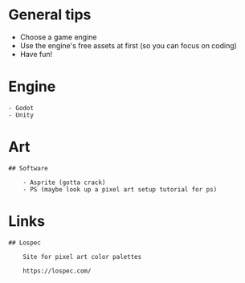 # General tips

- Choose a game engine
- Use the engine's free assets at first (so you can focus on coding)
- Have fun!

# Engine

	- Godot
	- Unity

# Art

	## Software

		- Asprite (gotta crack)
		- PS (maybe look up a pixel art setup tutorial for ps)

# Links
	
	## Lospec
				
		Site for pixel art color palettes
				
		https://lospec.com/
